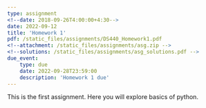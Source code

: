 ```yaml
---
type: assignment
<!--date: 2018-09-26T4:00:00+4:30-->
date: 2022-09-12
title: 'Homework 1'
pdf: /static_files/assignments/DS440_Homework1.pdf
<!--attachment: /static_files/assignments/asg.zip -->
<!--solutions: /static_files/assignments/asg_solutions.pdf -->
due_event: 
    type: due
    date: 2022-09-28T23:59:00
    description: 'Homework 1 due'
---
```

This is the first assignment. Here you will explore basics of python.

